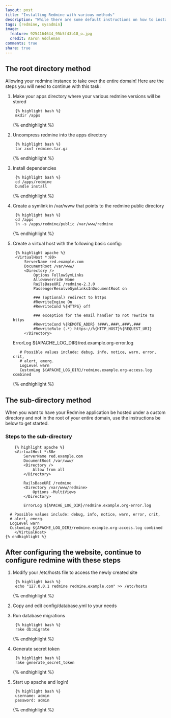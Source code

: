 ```yaml
---
layout: post
title: "Installing Redmine with various methods"
description: "While there are some default instructions on how to install Redmine, I needed a document to list some of the methods available besides the default."
tags: [redmine, sysadmin]
image:
  feature: 9254164644_95b5f43b18_o.jpg
  credit: Aaron Addleman
comments: true
share: true
---
```


## The root directory method

Allowing your redmine instance to take over the entire domain! Here are the steps you will need to continue with this task:



1. Make your apps directory where your various redmine versions will be stored

		{% highlight bash %}
		mkdir /apps
    {% endhighlight %}

1. Uncompress redmine into the apps directory

	    {% highlight bash %}
	    tar zxvf redmine.tar.gz
      {% endhighlight %}

1. Install dependencies

		{% highlight bash %}
		cd /apps/redmine
		bundle install
    {% endhighlight %}

1. Create a symlink in /var/www that points to the redmine public directory

		{% highlight bash %}
		cd /apps
		ln -s /apps/redmine/public /var/www/redmine
    {% endhighlight %}

1. Create a virtual host with the following basic config:

		{% highlight apache %}
		<VirtualHost *:80>
			ServerName red.example.com
			DocumentRoot /var/www/
			<Directory />
				Options FollowSymLinks
				Allowoverride None
				RailsBaseURI /redmine-2.3.0
				PassengerResolveSymlinksInDocumentRoot on

				### (optional) redirect to https
		        #RewriteEngine On
    		 	#RewriteCond %{HTTPS} off

      			### exception for the email handler to not rewrite to https
      			#RewriteCond %{REMOTE_ADDR} !###\.###\.###\.###
      			#RewriteRule (.*) https://%{HTTP_HOST}%{REQUEST_URI}
			</Directory>


      ErrorLog ${APACHE_LOG_DIR}/red.example.org-error.log

          # Possible values include: debug, info, notice, warn, error, crit,
          # alert, emerg.
          LogLevel warn
          CustomLog ${APACHE_LOG_DIR}/redmine.example.org-access.log combined
    </VirtualHost>
    {% endhighlight %}


## The sub-directory method

When you want to have your Redmine application be hosted under a custom directory and not in the root of your entire domain, use the instructions be below to get started.

### Steps to the sub-directory

		{% highlight apache %}
		<VirtualHost *:80>
			ServerName red.example.com
			DocumentRoot /var/www/
			<Directory />
				Allow from all
			</Directory>
			
			RailsBaseURI /redmine
			<Directory /var/www/redmine>
				Options -MultiViews
			</Directory>

			ErrorLog ${APACHE_LOG_DIR}/redmine.example.org-error.log

      # Possible values include: debug, info, notice, warn, error, crit,
      # alert, emerg.
      LogLevel warn
      CustomLog ${APACHE_LOG_DIR}/redmine.example.org-access.log combined
		</VirtualHost>
    {% endhighlight %}




## After configuring the website, continue to configure redmine with these steps

1. Modify your /etc/hosts file to access the newly created site

		{% highlight bash %}
		echo "127.0.0.1 redmine redmine.example.com" >> /etc/hosts
    {% endhighlight %}

1. Copy and edit config/database.yml to your needs

1. Run database migrations

		{% highlight bash %}
		rake db:migrate
    {% endhighlight %}

1. Generate secret token

		{% highlight bash %}
		rake generate_secret_token
    {% endhighlight %}

1. Start up apache and login!

		{% highlight bash %}
		username: admin
		password: admin
    {% endhighlight %}

